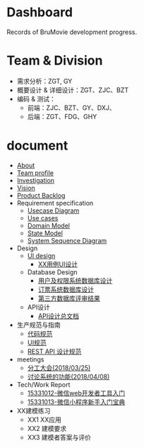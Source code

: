# Dashboard
Records of BruMovie development progress.
# Team & Division
- 需求分析：ZGT, GY
- 概要设计 & 详细设计：ZGT、ZJC、BZT
- 编码 & 测试：
  - 前端：ZJC、BZT、GY、DXJ、
  - 后端：ZGT、FDG、GHY

# document
  - [About](https://brumovie.github.io/Dashboard/doc/About) 
  - [Team profile](https://brumovie.github.io/Dashboard/doc/TeamProfile) 
  - [Investigation](https://brumovie.github.io/Dashboard/doc/Investigation)
  - [Vision](https://brumovie.github.io/Dashboard/doc/Vision)
  - [Product Backlog](https://brumovie.github.io/Dashboard/doc/Backlog)
  - Requirement specification
    - [Usecase Diagram](https://brumovie.github.io/Dashboard/doc/UsecaseDiagram)
    - [Use cases](https://brumovie.github.io/Dashboard/doc/UsecasesActivityDiagram)
    - [Domain Model](https://brumovie.github.io/Dashboard/doc/DomainModel)
    - [State Model](https://brumovie.github.io/Dashboard/doc/StateModel)
    - [System Sequence Diagram](https://brumovie.github.io/Dashboard/doc/SystemSequenceDiagram)
  - Design
    - [UI design](https://brumovie.github.io/Dashboard/doc/UIDesign)
      - [XX用例UI设计]()
    - Database Design
      - [用户及权限系统数据库设计](https://brumovie.github.io/Dashboard/doc/RBAC)
      - [订票系统数据库设计]()
      - [第三方数据库评审结果]()
    - API设计
      - [API设计总文档](https://brumovie.github.io/Dashboard/doc/APIDesign)
  - 生产规范与指南
    - [代码规范](https://brumovie.github.io/Dashboard/doc/CodingDirection)
    - [UI规范](https://brumovie.github.io/Dashboard/doc/UIDemo)
    - [REST API 设计规范](https://brumovie.github.io/Dashboard/doc/APIDesignDirection)
  - meetings
    - [分工大会(2018/03/25)](https://brumovie.github.io/Dashboard/doc/Meeting_2018_03_25)
    - [讨论系统的功能(2018/04/08)](https://brumovie.github.io/Dashboard/doc/Meeting_2018_04_08)
  - Tech/Work Report
    - [15331012-微信web开发者工具入门](https://heimzeng.github.io/2018/04/15/Wechat-web-developing-tool-learning.html)
    - [15331013-微信小程序新手入门宝典](https://joece.github.io/2018/04/15/%E5%BE%AE%E4%BF%A1%E5%B0%8F%E7%A8%8B%E5%BA%8F%E6%96%B0%E6%89%8B%E5%85%A5%E9%97%A8%E5%AE%9D%E5%85%B8.html)
  - XX建模练习
    - XX1 XX应用
    - XX2 建模要求
    - XX3 建模者答案与评价